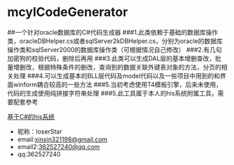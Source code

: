 # mcylCodeGenerator
##一个针对oracle数据库的C#代码生成器
###1.此类依赖于基础的数据库操作类，oracleDBHelper.cs或者sqlServer2kDBHelper.cs，分别为oracle的数据库操作类和sqlServer2000的数据库操作类（可根据情况自己修改）
###2.有几句加密狗的校验代码，删除后再用
###3.此类可以生成DAL层的基本增删查改，批量增删改，根据特殊条件的删改，查询到的数据关联外键表对象的方法，分页的相关处理
###4.可以生成基本的BLL层代码及model代码以及一些项目中用到的和界面winform耦合较高的一些方法
###5.当初考虑使用T4模板引擎，后来未使用，代码的生成使用纯拼接字符串处理
###5.此工具属于本人的his系统附属工具，需要配套参考

[基于C#的his系统](https://github.com/xinxin321198/mcyl/)


* 昵称：loserStar<br/>
* email:xinxin321198@gmail.com<br/>
* email2:362527240@qq.com<br/>
* qq:362527240<br/>
